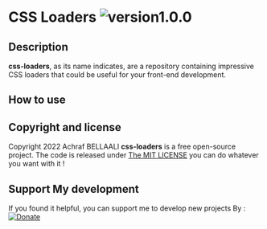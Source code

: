 # CSS Loaders ![version1.0.0](https://img.shields.io/badge/version-1.0.0-green.svg)
## Description
**css-loaders**, as its name indicates, are a repository containing impressive CSS loaders that could be useful for your front-end development.

## How to use


## Copyright and license
Copyright 2022 Achraf BELLAALI **css-loaders** is a free open-source project. The code is released under [The MIT LICENSE](https://github.com/IndianGhost/css-loaders/blob/main/LICENSE) you can do whatever you want with it !

## Support My development
If you found it helpful, you can support me to develop new projects By :
[![Donate](https://img.shields.io/badge/Donate-PayPal-green.svg)](https://www.paypal.me/achrafbellaali)